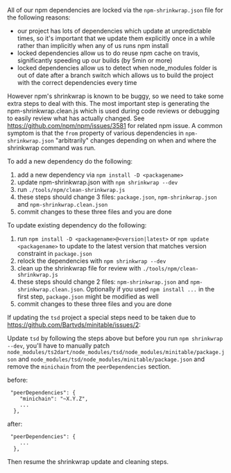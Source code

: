 All of our npm dependencies are locked via the `npm-shrinkwrap.json` file for the following reasons:

- our project has lots of dependencies which update at unpredictable times, so it's important that
  we update them explicitly once in a while rather than implicitly when any of us runs npm install
- locked dependencies allow us to do reuse npm cache on travis, significantly speeding up our builds
  (by 5min or more)  
- locked dependencies allow us to detect when node_modules folder is out of date after a branch switch
  which allows us to build the project with the correct dependencies every time

However npm's shrinkwrap is known to be buggy, so we need to take some extra steps to deal with this.
The most important step is generating the npm-shrinkwrap.clean.js which is used during code reviews
or debugging to easily review what has actually changed. 
See https://github.com/npm/npm/issues/3581 for related npm issue. A common symptom is that the `from` property of various dependencies in `npm-shrinkwrap.json` "arbitrarily" changes depending on when and where the shrinkwrap command was run.

To add a new dependency do the following:

1. add a new dependency via `npm install -D <packagename>`
2. update npm-shrinkwrap.json with `npm shrinkwrap --dev`
3. run `./tools/npm/clean-shrinkwrap.js`
4. these steps should change 3 files: `package.json`, `npm-shrinkwrap.json` and `npm-shrinkwrap.clean.json`
5. commit changes to these three files and you are done


To update existing dependency do the following:

1. run `npm install -D <packagename>@<version|latest>` or `npm update <packagename>` to update to the latest version that matches version constraint in `package.json`
2. relock the dependencies with `npm shrinkwrap --dev`
3. clean up the shrinkwrap file for review with `./tools/npm/clean-shrinkwrap.js`
4. these steps should change 2 files: `npm-shrinkwrap.json` and `npm-shrinkwrap.clean.json`. Optionally if you used `npm install ...` in the first step, `package.json` might be modified as well
5. commit changes to these three files and you are done


If updating the `tsd` project a special steps need to be taken due to
https://github.com/Bartvds/minitable/issues/2:

Update `tsd` by following the steps above but before you run `npm shrinkwrap --dev`, you'll have to
manually patch `node_modules/ts2dart/node_modules/tsd/node_modules/minitable/package.json` and
`node_modules/tsd/node_modules/minitable/package.json` and remove the `minichain` from
the `peerDependencies` section.

before:

```
 "peerDependencies": {
    "minichain": "~X.Y.Z",
    ...
  },
```


after:

```
 "peerDependencies": {
    ...
  },
```

Then resume the shrinkwrap update and cleaning steps.
